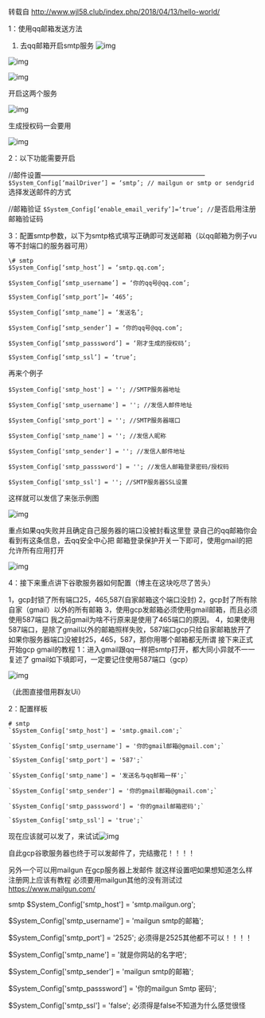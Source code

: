 转载自 http://www.wjl58.club/index.php/2018/04/13/hello-world/

1：使用qq邮箱发送方法

1. 去qq邮箱开启smtp服务
![img](http://www.wjl58.club/wp-content/uploads/2018/04/9_LV1N3XAPWH0@E6J.png)

![img](http://www.wjl58.club/wp-content/uploads/2018/04/DPY56ND2KQJRUSYT.png)

![img](http://www.wjl58.club/wp-content/uploads/2018/04/VVYTKB3RZF9SYO@W_IC0B.png)

开启这两个服务

![img](http://www.wjl58.club/wp-content/uploads/2018/04/@1KRTLNUW9G4YTXJT7.png)

生成授权码一会要用

![img](http://www.wjl58.club/wp-content/uploads/2018/04/8IY0WRNYDAP_IM0G.png)

2：以下功能需要开启

//邮件设置———————————————————————–
`$System_Config[‘mailDriver’] = ‘smtp’; // mailgun or smtp or sendgrid` 选择发送邮件的方式

//邮箱验证
`$System_Config[‘enable_email_verify’]=‘true’; //`是否启用注册邮箱验证码

3：配置smtp参数，以下为smtp格式填写正确即可发送邮箱（以qq邮箱为例子vu等不封端口的服务器可用）
```
\# smtp
$System_Config[‘smtp_host’] = ‘smtp.qq.com’;

$System_Config[‘smtp_username’] = ‘你的qq号@qq.com’;

$System_Config[‘smtp_port’]= ‘465’;

$System_Config[‘smtp_name’] = ‘发送名’;

$System_Config[‘smtp_sender’] = ‘你的qq号@qq.com’;

$System_Config[‘smtp_passsword’] = ‘刚才生成的授权码’;

$System_Config[‘smtp_ssl’] = ‘true’;
```
再来个例子
```
$System_Config['smtp_host'] = ''; //SMTP服务器地址

$System_Config['smtp_username'] = ''; //发信人邮件地址

$System_Config['smtp_port'] = ''; //SMTP服务器端口

$System_Config['smtp_name'] = ''; //发信人昵称

$System_Config['smtp_sender'] = ''; //发信人邮件地址

$System_Config['smtp_passsword'] = ''; //发信人邮箱登录密码/授权码

$System_Config['smtp_ssl'] = ''; //SMTP服务器SSL设置
```
这样就可以发信了来张示例图

![img](http://www.wjl58.club/wp-content/uploads/2018/04/7IT018O_BLJ3LR26E33.png)


重点如果qq失败并且确定自己服务器的端口没被封看这里登
录自己的qq邮箱你会看到有这条信息，去qq安全中心把
邮箱登录保护开关一下即可，使用gmail的把允许所有应用打开

![img](http://www.wjl58.club/wp-content/uploads/2018/04/O060Z1AHP925W2N-169x300.png)


4：接下来重点讲下谷歌服务器如何配置（博主在这块吃尽了苦头）

1，gcp封锁了所有端口25，465,587(自家邮箱这个端口没封)
2，gcp封了所有除自家（gmail）以外的所有邮箱
3，使用gcp发邮箱必须使用gmail邮箱，而且必须使用587端口
   我之前gmail为啥不行原来是使用了465端口的原因。
4，如果使用587端口，是除了gmail以外的邮箱照样失败，587端口gcp只给自家邮箱放开了
如果你服务器端口没被封25，465，587，那你用哪个邮箱都无所谓
接下来正式开始gcp gmail的教程
1：进入gmail跟qq一样把smtp打开，都大同小异就不一一复述了
gmail如下填即可，一定要记住使用587端口（gcp）

![img](http://www.wjl58.club/wp-content/uploads/2018/04/FZS8FMV8IVU3MTE36AFO-300x203.png)

（此图直接借用群友Ui）


2：配置样板
```
# smtp
`$System_Config['smtp_host'] = 'smtp.gmail.com';`

`$System_Config['smtp_username'] = '你的gmail邮箱@gmail.com';`

`$System_Config['smtp_port'] = '587';`

`$System_Config['smtp_name'] = '发送名与qq邮箱一样';`

`$System_Config['smtp_sender'] = '你的gmail邮箱@gmail.com';`

`$System_Config['smtp_passsword'] = '你的gmail邮箱密码';`

`$System_Config['smtp_ssl'] = 'true';`
```
现在应该就可以发了，来试试![img](http://www.wjl58.club/wp-content/uploads/2018/04/ZPN1F4J9HT1R_CL-169x300.png)

自此gcp谷歌服务器也终于可以发邮件了，完结撒花！！！！


另外一个可以用mailgun 在gcp服务器上发邮件
就这样设置吧如果想知道怎么样注册网上应该有教程 必须要用mailgun其他的没有测试过 https://www.mailgun.com/

smtp
$System_Config['smtp_host'] = 'smtp.mailgun.org';

$System_Config['smtp_username'] = 'mailgun smtp的邮箱';

$System_Config['smtp_port'] = '2525'; 必须得是2525其他都不可以！！！！

$System_Config['smtp_name'] = '就是你网站的名字吧';

$System_Config['smtp_sender'] = 'mailgun smtp的邮箱';

$System_Config['smtp_passsword'] = '你的mailgun Smtp 密码';

$System_Config['smtp_ssl'] = 'false'; 必须得是false不知道为什么感觉很怪